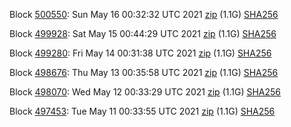 Block [500550](https://testnet-insight.dashevo.org/insight/block/00000ca555693f1d9b8c7d421a92ee10f359aac7793699b89ac59d788b0bb910): Sun May 16 00:32:32 UTC 2021 [zip](https://dash-bootstrap.ams3.digitaloceanspaces.com/testnet/2021-05-16/bootstrap.dat.zip) (1.1G) [SHA256](https://dash-bootstrap.ams3.digitaloceanspaces.com/testnet/2021-05-16/sha256.txt)

Block [499928](https://testnet-insight.dashevo.org/insight/block/0000009aa7279098a8da3bc69a1953b12de6994b4d5b00e53a9175300d6f062a): Sat May 15 00:44:29 UTC 2021 [zip](https://dash-bootstrap.ams3.digitaloceanspaces.com/testnet/2021-05-15/bootstrap.dat.zip) (1.1G) [SHA256](https://dash-bootstrap.ams3.digitaloceanspaces.com/testnet/2021-05-15/sha256.txt)

Block [499280](https://testnet-insight.dashevo.org/insight/block/0000016d99c14d6c5593accbded2e99452407a4544ce53ac9544f781aea26f65): Fri May 14 00:31:38 UTC 2021 [zip](https://dash-bootstrap.ams3.digitaloceanspaces.com/testnet/2021-05-14/bootstrap.dat.zip) (1.1G) [SHA256](https://dash-bootstrap.ams3.digitaloceanspaces.com/testnet/2021-05-14/sha256.txt)

Block [498676](https://testnet-insight.dashevo.org/insight/block/000000f6d24876e4da220929fd4d825d69828144d3b0513860cb06c3aeceb6ea): Thu May 13 00:35:58 UTC 2021 [zip](https://dash-bootstrap.ams3.digitaloceanspaces.com/testnet/2021-05-13/bootstrap.dat.zip) (1.1G) [SHA256](https://dash-bootstrap.ams3.digitaloceanspaces.com/testnet/2021-05-13/sha256.txt)

Block [498070](https://testnet-insight.dashevo.org/insight/block/000000aa09ff6e71fcbdaa9c3651966f1db737e0c2ef1aabefe8206ee73acaac): Wed May 12 00:33:29 UTC 2021 [zip](https://dash-bootstrap.ams3.digitaloceanspaces.com/testnet/2021-05-12/bootstrap.dat.zip) (1.1G) [SHA256](https://dash-bootstrap.ams3.digitaloceanspaces.com/testnet/2021-05-12/sha256.txt)

Block [497453](https://testnet-insight.dashevo.org/insight/block/00000184d4814cb831d910b3c3e41611e01710e5b97f61fca1f63514fac63d6f): Tue May 11 00:33:55 UTC 2021 [zip](https://dash-bootstrap.ams3.digitaloceanspaces.com/testnet/2021-05-11/bootstrap.dat.zip) (1.1G) [SHA256](https://dash-bootstrap.ams3.digitaloceanspaces.com/testnet/2021-05-11/sha256.txt)
